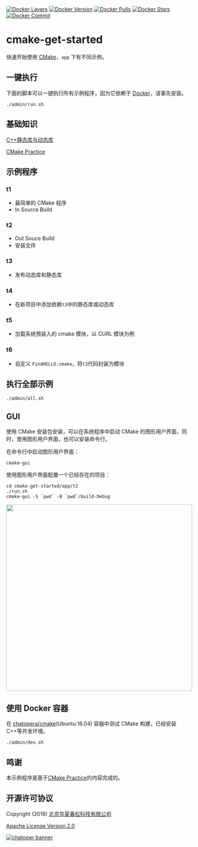 [![Docker Layers](https://images.microbadger.com/badges/image/chatopera/cmake:3.14.3.svg)](https://microbadger.com/images/chatopera/cmake:3.14.3 "Get your own image badge on microbadger.com") [![Docker Version](https://images.microbadger.com/badges/version/chatopera/cmake:3.14.3.svg)](https://microbadger.com/images/chatopera/cmake:3.14.3 "Get your own version badge on microbadger.com") [![Docker Pulls](https://img.shields.io/docker/pulls/chatopera/cmake.svg)](https://hub.docker.com/r/chatopera/cmake/) [![Docker Stars](https://img.shields.io/docker/stars/chatopera/cmake.svg)](https://hub.docker.com/r/chatopera/cmake/) [![Docker Commit](https://images.microbadger.com/badges/commit/chatopera/cmake:3.14.3.svg)](https://microbadger.com/images/chatopera/cmake:3.14.3 "Get your own commit badge on microbadger.com")

# cmake-get-started

快速开始使用 [CMake](https://cmake.org/)，`app` 下有不同示例。

## 一键执行

下面的脚本可以一键执行所有示例程序，因为它依赖于 [Docker](https://www.docker.com/)，请事先安装。

```
./admin/run.sh
```

## 基础知识

[C++静态库与动态库](https://www.cnblogs.com/skynet/p/3372855.html)

[CMake Practice](./docs/CMakePractice.pdf)

## 示例程序

### t1

- 最简单的 CMake 程序
- In Source Build

### t2

- Out Souce Build
- 安装文件

### t3

- 发布动态库和静态库

### t4

- 在新项目中添加依赖`t3`中的静态库或动态库

### t5

- 加载系统预装入的 cmake 模块，以 CURL 模块为例

### t6

- 自定义 `FindHELLO.cmake`，将`t3`代码封装为模块

## 执行全部示例

```
./admin/all.sh
```

## GUI

使用 CMake 安装包安装，可以在系统程序中启动 CMake 的图形用户界面，同时，使用图形用户界面，也可以安装命令行。

在命令行中启动图形用户界面：

```
cmake-gui
```

使用图形用户界面配置一个已经存在的项目：

```
cd cmake-get-started/app/t2
./run.sh
cmake-gui -S `pwd` -B `pwd`/build-Debug
```

<img src="https://user-images.githubusercontent.com/3538629/57209276-841d3000-700a-11e9-908b-a21d0e79eaa3.png" width="500px" />

## 使用 Docker 容器

在 [chatopera/cmake](https://cloud.docker.com/u/chatopera/repository/docker/chatopera/cmake)(Ubuntu:16.04) 容器中测试 CMake 构建，已经安装 C++等开发环境。

```
./admin/dev.sh
```

## 鸣谢

本示例程序是基于[CMake Practice](http://file.ncnynl.com/ros/CMake%20Practice.pdf)的内容完成的。

## 开源许可协议

Copyright (2018) <a href="https://www.chatopera.com/" target="_blank">北京华夏春松科技有限公司</a>

[Apache License Version 2.0](https://github.com/chatopera/cmake-get-started/blob/master/LICENSE)

[![chatoper banner][co-banner-image]][co-url]

[co-banner-image]: https://user-images.githubusercontent.com/3538629/42383104-da925942-8168-11e8-8195-868d5fcec170.png
[co-url]: https://www.chatopera.com
